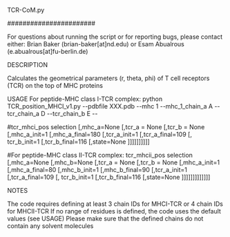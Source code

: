 TCR-CoM.py

#######################

For questions about running the script or for reporting bugs, please contact either: Brian Baker (brian-baker[at]nd.edu) or Esam Abualrous (e.abualrous[at]fu-berlin.de)

DESCRIPTION

Calculates the geometrical parameters (r, theta, phi) of T cell receptors (TCR) on the top of MHC proteins

USAGE For peptide-MHC class I-TCR complex: 
python TCR_position_MHCI_v1.py --pdbfile XXX.pdb --mhc 1 --mhc_1_chain_a A --tcr_chain_a D --tcr_chain_b E --


#tcr_mhci_pos selection [,mhc_a=None [,tcr_a = None [,tcr_b = None [,mhc_a_init=1 [,mhc_a_final=180 [,tcr_a_init=1 [,tcr_a_final=109 [, tcr_b_init=1 [,tcr_b_final=116 [,state=None ]]]]]]]]]]

#For peptide-MHC class II-TCR complex: tcr_mhcii_pos selection [,mhc_a=None [,mhc_b=None [,tcr_a = None [,tcr_b = None [,mhc_a_init=1 [,mhc_a_final=80 [,mhc_b_init=1 [,mhc_b_final=90 [,tcr_a_init=1 [,tcr_a_final=109 [, tcr_b_init=1 [,tcr_b_final=116 [,state=None ]]]]]]]]]]]]]

NOTES

The code requires defining at least 3 chain IDs for MHCI-TCR or 4 chain IDs for MHCII-TCR
If no range of residues is defined, the code uses the default values (see USAGE)
Please make sure that the defined chains do not contain any solvent molecules
